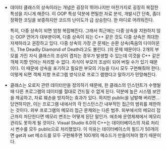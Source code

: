 

- 데이터 클래스의 상속이라는 개념은 굉장히 뛰어나지만 마찬가지로 굉장히 복잡한 특성을 지니게 해준다. 이 OOP 특성 덕분에 면밀한 자료 분석, 개발시간 단축, 
  좀더 정확한 코딩을 보증하지만 코드의 난이도가 급 상승한다. 한 마디로 어려워진다. 
  
  특히, 다중 상속이 되면 엄청 복잡해진다. 그래서 최근에는 다중 상속을 지원하지 않는 OOP 언어가 대부분이며, 다중 상속이 되는 C++ 같은 것도 다중 상속은 
  최대한 자제하라고 권장하고 있다. 다중 상속의 가장 큰 문제는 순환 상속(죽음의 다이아몬드, The Deadly Diamond of Death라고도 불린다. )의 문제 
  때문이다. 2개의 부모를 가진 자식 클래스의 조상이 겹치는 경우가 발생할 수 있는데 이것을 C++ 같은 객체 지향 언어는 처리할 수 없다. 자식이 부모의 조상이 
  되어 버릴 수가 있기 때문이다. 이 때문에 상속을 포기하고 필요한 부모의 기능을 다시 모두 구현해줘야 한다. 이렇게 되면 객체 지향 프로그램 방식으로 프로그
  램했다고 말하기가 민망해진다. 

- 클래스는 오로지 관련 데이터만을 정의하기 때문에, 한 클래스의 인스턴트가 수행될 때 다른 프로그램의 데이터를 절대로 건드릴 수 없게 된다. 덕분에 높은 시스템
  보안을 제공하고, 자료 훼손을 방지하는 효과가 있다. 하지만 public을 남발해 버리면... 당연하지만, 이는 프로그램 내에서의 각 인스턴스간 내부적인 접근의 
  범위를 제한하는 것이다. 외부 프로그램의 메모리 접근 문제와는 다른 범주. 외부에서의 메모리 접근까지 차단한다면 메모리 변조는 어떻게 된단 말인가. 애초에 
  운영체제에서 메모리 관리도 못하게 될 것이다. Visual Studio 6.0의 C++는 데이터베이스의 자료 처리 시 변수를 모두 public으로 처리했었다. 이 이유는 
  데이터베이스의 필드가 50개이면 get과 set 메소드를 모두 구현해주면 100개의 메소드가 만들어져야 했기 때문이다. 
  
